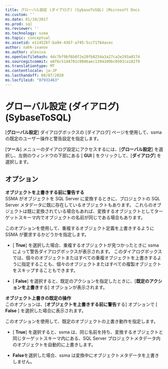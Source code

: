 ```yaml
---
title: グローバル設定 (ダイアログ) (SybaseToSQL) |Microsoft Docs
ms.custom: ''
ms.date: 01/19/2017
ms.prod: sql
ms.reviewer: ''
ms.technology: ssma
ms.topic: conceptual
ms.assetid: e11452b7-ba94-4367-a745-5ccf1764acec
author: nahk-ivanov
ms.author: alexiva
ms.openlocfilehash: 4dc7bf9bf6b8f2e20fb8254a3a27ca2e293a0174
ms.sourcegitcommit: e8f6c51d4702c0046aec1394109bc0503ca182f0
ms.translationtype: MT
ms.contentlocale: ja-JP
ms.lasthandoff: 08/07/2020
ms.locfileid: "87931463"
---
```

# <a name="global-settings-dialogs--sybasetosql"></a>グローバル設定 (ダイアログ) (SybaseToSQL)
[**グローバル設定**] ダイアログボックスの [ダイアログ] ページを使用して、ssma の既定のユーザー操作と警告設定を指定します。  
  
[**ツール**] メニューのダイアログ設定にアクセスするには、[**グローバル設定**] を選択し、左側のウィンドウの下部にある [ **GUI** ] をクリックして、[**ダイアログ**] を選択します。  
  
## <a name="options"></a>オプション  
**オブジェクトを上書きする前に警告する**  
SSMA がオブジェクトを SQL Server に変換するときに、プロジェクトの SQL Server メタデータに既に存在しているオブジェクトもあります。 これらのオブジェクトは既に変換されている場合もあれば、変換するオブジェクトとしてターゲットスキーマ内でオブジェクトの名前が同じである場合もあります。  
  
このオプションを使用して、重複するオブジェクト定義を上書きするように SSMA が要求するかどうかを指定します。  
  
-   [ **True**] を選択した場合、重複するオブジェクトが見つかったときに ssma によって警告ダイアログボックスが表示されます。 このダイアログボックスでは、個々のオブジェクトまたはすべての重複オブジェクトを上書きするように指定することも、個々のオブジェクトまたはすべての複製オブジェクトをスキップすることもできます。  
  
-   [ **False**] を選択すると、既定のアクションを指定したときに、[**既定のアクションを上書き**する] オプションが表示されます。  
  
**オブジェクト上書きの既定の操作**  
このオプションは、[**オブジェクトを上書きする前に警告**する] オプションで [ **False** ] を選択した場合に表示されます。  
  
このオプションを使用して、既定のオブジェクトの上書き動作を指定します。  
  
-   [ **True**] を選択すると、ssma は、同じ名前を持ち、変換するオブジェクトと同じターゲットスキーマ内にある、SQL Server プロジェクトメタデータ内のオブジェクトを自動的に上書きします。  
  
-   **False**を選択した場合、ssma は変換中にオブジェクトメタデータを上書きしません。  
  
